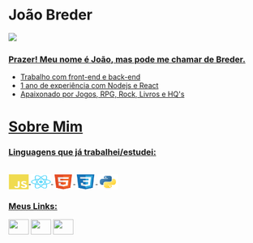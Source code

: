 # João Breder

<div>
  <a href="https://github.com/JoaoBreder">
  <img height="180em" src="https://github-readme-stats.vercel.app/api?username=JoaoBreder&show_icons=true&theme=dark&include_all_commits=true&count_private=true"/>
</div>
  
### Prazer! Meu nome é João, mas pode me chamar de Breder.

- Trabalho com front-end e back-end
- 1 ano de experiência com Nodejs e React
- Apaixonado por Jogos, RPG, Rock, Livros e HQ's
  
# Sobre Mim
  
### Linguagens que já trabalhei/estudei:
<div style="display: inline_block"><br>
  <img align="center" alt="Breder-Js" height="30" width="40" src="https://raw.githubusercontent.com/devicons/devicon/master/icons/javascript/javascript-plain.svg">
  <img align="center" alt="Breder-React" height="30" width="40" src="https://raw.githubusercontent.com/devicons/devicon/master/icons/react/react-original.svg">
  <img align="center" alt="Breder-HTML" height="30" width="40" src="https://raw.githubusercontent.com/devicons/devicon/master/icons/html5/html5-original.svg">
  <img align="center" alt="Breder-CSS" height="30" width="40" src="https://raw.githubusercontent.com/devicons/devicon/master/icons/css3/css3-original.svg">
  <img align="center" alt="Breder-Python" height="30" width="40" src="https://raw.githubusercontent.com/devicons/devicon/master/icons/python/python-original.svg">
</div>
  
### Meus Links:
<div>
  <a href="https://instagram.com/flamereaper_" target="_blank"><img src="https://raw.githubusercontent.com/rahuldkjain/github-profile-readme-generator/master/src/images/icons/Social/instagram.svg" target="_blank" width="40" height="30"></a>
  <a href="https://www.linkedin.com/in/joão-guilherme-breder-5a40991a3" target="_blank"><img src="https://raw.githubusercontent.com/rahuldkjain/github-profile-readme-generator/master/src/images/icons/Social/linked-in-alt.svg" target="_blank" width="40" height="30"></a> 
  <a href = "mailto:joaobreder@gmail.com"><img src="https://cdn.cdnlogo.com/logos/g/24/gmail-icon.svg" target="_blank" width="40" height="30"></a>
</div>
